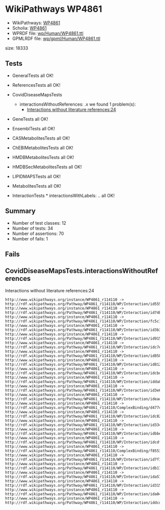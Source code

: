 # WikiPathways WP4861

* WikiPathways: [WP4861](https://identifiers.org/wikipathways:WP4861)
* Scholia: [WP4861](https://scholia.toolforge.org/wikipathways/WP4861)
* WPRDF file: [wp/Human/WP4861.ttl](../wp/Human/WP4861.ttl)
* GPMLRDF file: [wp/gpml/Human/WP4861.ttl](../wp/gpml/Human/WP4861.ttl)

size: 18333
## Tests

* GeneralTests all OK!

* ReferencesTests all OK!

* CovidDiseaseMapsTests
    * interactionsWithoutReferences: .x we found 1 problem(s):
        * [Interactions without literature references:24](#2e295b60)

* GeneTests all OK!

* EnsemblTests all OK!

* CASMetabolitesTests all OK!

* ChEBIMetabolitesTests all OK!

* HMDBMetabolitesTests all OK!

* HMDBSecMetabolitesTests all OK!

* LIPIDMAPSTests all OK!

* MetabolitesTests all OK!

* InteractionTests    * interactionsWithLabels: .. all OK!

## Summary

* Number of test classes: 12
* Number of tests: 34
* Number of assertions: 70
* Number of fails: 1

## Fails

<a name="2e295b60" />

## CovidDiseaseMapsTests.interactionsWithoutReferences

Interactions without literature references:24
```
http://www.wikipathways.org/instance/WP4861_r114110 -> http://rdf.wikipathways.org/Pathway/WP4861_r114110/WP/Interaction/id5555a7cf
http://www.wikipathways.org/instance/WP4861_r114110 -> http://rdf.wikipathways.org/Pathway/WP4861_r114110/WP/Interaction/id74bb08d8
http://www.wikipathways.org/instance/WP4861_r114110 -> http://rdf.wikipathways.org/Pathway/WP4861_r114110/WP/Interaction/fc5c1
http://www.wikipathways.org/instance/WP4861_r114110 -> http://rdf.wikipathways.org/Pathway/WP4861_r114110/WP/Interaction/id3b399cfb
http://www.wikipathways.org/instance/WP4861_r114110 -> http://rdf.wikipathways.org/Pathway/WP4861_r114110/WP/Interaction/id915467c9
http://www.wikipathways.org/instance/WP4861_r114110 -> http://rdf.wikipathways.org/Pathway/WP4861_r114110/WP/Interaction/idc7e2ae4
http://www.wikipathways.org/instance/WP4861_r114110 -> http://rdf.wikipathways.org/Pathway/WP4861_r114110/WP/Interaction/id858a8309
http://www.wikipathways.org/instance/WP4861_r114110 -> http://rdf.wikipathways.org/Pathway/WP4861_r114110/WP/Interaction/id8122cdf4
http://www.wikipathways.org/instance/WP4861_r114110 -> http://rdf.wikipathways.org/Pathway/WP4861_r114110/WP/Interaction/idcbd96fe9
http://www.wikipathways.org/instance/WP4861_r114110 -> http://rdf.wikipathways.org/Pathway/WP4861_r114110/WP/Interaction/idda829af2
http://www.wikipathways.org/instance/WP4861_r114110 -> http://rdf.wikipathways.org/Pathway/WP4861_r114110/WP/Interaction/id3e604b90
http://www.wikipathways.org/instance/WP4861_r114110 -> http://rdf.wikipathways.org/Pathway/WP4861_r114110/WP/Interaction/idead04e33
http://www.wikipathways.org/instance/WP4861_r114110 -> http://rdf.wikipathways.org/Pathway/WP4861_r114110/ComplexBinding/d477c
http://www.wikipathways.org/instance/WP4861_r114110 -> http://rdf.wikipathways.org/Pathway/WP4861_r114110/WP/Interaction/idc828ca15
http://www.wikipathways.org/instance/WP4861_r114110 -> http://rdf.wikipathways.org/Pathway/WP4861_r114110/WP/Interaction/id334c961f
http://www.wikipathways.org/instance/WP4861_r114110 -> http://rdf.wikipathways.org/Pathway/WP4861_r114110/WP/Interaction/idbbefaff4
http://www.wikipathways.org/instance/WP4861_r114110 -> http://rdf.wikipathways.org/Pathway/WP4861_r114110/WP/Interaction/idcdf3e573
http://www.wikipathways.org/instance/WP4861_r114110 -> http://rdf.wikipathways.org/Pathway/WP4861_r114110/ComplexBinding/f8553
http://www.wikipathways.org/instance/WP4861_r114110 -> http://rdf.wikipathways.org/Pathway/WP4861_r114110/WP/Interaction/id7f19c7ea
http://www.wikipathways.org/instance/WP4861_r114110 -> http://rdf.wikipathways.org/Pathway/WP4861_r114110/WP/Interaction/idb174dd6a
http://www.wikipathways.org/instance/WP4861_r114110 -> http://rdf.wikipathways.org/Pathway/WP4861_r114110/WP/Interaction/ida575a860
http://www.wikipathways.org/instance/WP4861_r114110 -> http://rdf.wikipathways.org/Pathway/WP4861_r114110/WP/Interaction/id315b7e46
http://www.wikipathways.org/instance/WP4861_r114110 -> http://rdf.wikipathways.org/Pathway/WP4861_r114110/WP/Interaction/ida0444a3e
http://www.wikipathways.org/instance/WP4861_r114110 -> http://rdf.wikipathways.org/Pathway/WP4861_r114110/WP/Interaction/iddcd631b5

```
